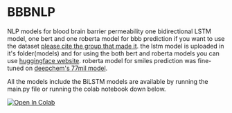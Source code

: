 # BBBNLP
NLP models for blood brain barrier permeability
one bidirectional LSTM model, one bert and one roberta model for bbb prediction
if you want to use the dataset [please cite the group that made it](https://www.nature.com/articles/s41597-021-01069-5).
the lstm model is uploaded in it's folder(models) and for using the both bert and roberta models you can use [huggingface website](https://huggingface.co/Parsa).
roberta model for smiles prediction was fine-tuned on [deepchem's 77mil model](https://huggingface.co/DeepChem/ChemBERTa-77M-MLM).

All the models include the BiLSTM models are available by running the main.py file or running the colab notebook down below.

[![Open In Colab](https://colab.research.google.com/assets/colab-badge.svg)](https://colab.research.google.com/drive/1jGYf3sq93yO4EbgVaEl3nlClrVatVaXS#scrollTo=AMEdQItmilAw)
